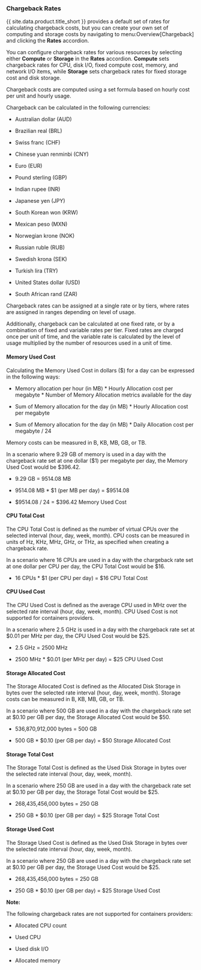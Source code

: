 ### Chargeback Rates

{{ site.data.product.title_short }} provides a default set of rates for calculating
chargeback costs, but you can create your own set of computing and
storage costs by navigating to menu:Overview\[Chargeback\] and clicking
the **Rates** accordion.

You can configure chargeback rates for various resources by selecting
either **Compute** or **Storage** in the **Rates** accordion.
**Compute** sets chargeback rates for CPU, disk I/O, fixed compute cost,
memory, and network I/O items, while **Storage** sets chargeback rates
for fixed storage cost and disk storage.

Chargeback costs are computed using a set formula based on hourly cost
per unit and hourly usage.

Chargeback can be calculated in the following currencies:

  - Australian dollar (AUD)

  - Brazilian real (BRL)

  - Swiss franc (CHF)

  - Chinese yuan renminbi (CNY)

  - Euro (EUR)

  - Pound sterling (GBP)

  - Indian rupee (INR)

  - Japanese yen (JPY)

  - South Korean won (KRW)

  - Mexican peso (MXN)

  - Norwegian krone (NOK)

  - Russian ruble (RUB)

  - Swedish krona (SEK)

  - Turkish lira (TRY)

  - United States dollar (USD)

  - South African rand (ZAR)

Chargeback rates can be assigned at a single rate or by tiers, where
rates are assigned in ranges depending on level of usage.

Additionally, chargeback can be calculated at one fixed rate, or by a
combination of fixed and variable rates per tier. Fixed rates are
charged once per unit of time, and the variable rate is calculated by
the level of usage multiplied by the number of resources used in a unit
of time.

#### Memory Used Cost

Calculating the Memory Used Cost in dollars ($) for a day can be
expressed in the following ways:

  - Memory allocation per hour (in MB) \* Hourly Allocation cost per
    megabyte \* Number of Memory Allocation metrics available for the
    day

  - Sum of Memory allocation for the day (in MB) \* Hourly Allocation
    cost per megabyte

  - Sum of Memory allocation for the day (in MB) \* Daily Allocation
    cost per megabyte / 24

Memory costs can be measured in B, KB, MB, GB, or TB.

In a scenario where 9.29 GB of memory is used in a day with the
chargeback rate set at one dollar ($1) per megabyte per day, the Memory
Used Cost would be $396.42.

  - 9.29 GB = 9514.08 MB

  - 9514.08 MB \* $1 (per MB per day) = $9514.08

  - $9514.08 / 24 = $396.42 Memory Used Cost

#### CPU Total Cost

The CPU Total Cost is defined as the number of virtual CPUs over the
selected interval (hour, day, week, month). CPU costs can be measured in
units of Hz, KHz, MHz, GHz, or THz, as specified when creating a
chargeback rate.

In a scenario where 16 CPUs are used in a day with the chargeback rate
set at one dollar per CPU per day, the CPU Total Cost would be $16.

  - 16 CPUs \* $1 (per CPU per day) = $16 CPU Total Cost

#### CPU Used Cost

The CPU Used Cost is defined as the average CPU used in MHz over the
selected rate interval (hour, day, week, month). CPU Used Cost is not
supported for containers providers.

In a scenario where 2.5 GHz is used in a day with the chargeback rate
set at $0.01 per MHz per day, the CPU Used Cost would be $25.

  - 2.5 GHz = 2500 MHz

  - 2500 MHz \* $0.01 (per MHz per day) = $25 CPU Used Cost

#### Storage Allocated Cost

The Storage Allocated Cost is defined as the Allocated Disk Storage in
bytes over the selected rate interval (hour, day, week, month). Storage
costs can be measured in B, KB, MB, GB, or TB.

In a scenario where 500 GB are used in a day with the chargeback rate
set at $0.10 per GB per day, the Storage Allocated Cost would be $50.

  - 536,870,912,000 bytes = 500 GB

  - 500 GB \* $0.10 (per GB per day) = $50 Storage Allocated Cost

#### Storage Total Cost

The Storage Total Cost is defined as the Used Disk Storage in bytes over
the selected rate interval (hour, day, week, month).

In a scenario where 250 GB are used in a day with the chargeback rate
set at $0.10 per GB per day, the Storage Total Cost would be $25.

  - 268,435,456,000 bytes = 250 GB

  - 250 GB \* $0.10 (per GB per day) = $25 Storage Total Cost

#### Storage Used Cost

The Storage Used Cost is defined as the Used Disk Storage in bytes over
the selected rate interval (hour, day, week, month).

In a scenario where 250 GB are used in a day with the chargeback rate
set at $0.10 per GB per day, the Storage Used Cost would be $25.

  - 268,435,456,000 bytes = 250 GB

  - 250 GB \* $0.10 (per GB per day) = $25 Storage Used Cost

**Note:**

The following chargeback rates are not supported for containers
providers:

  - Allocated CPU count

  - Used CPU

  - Used disk I/O

  - Allocated memory

